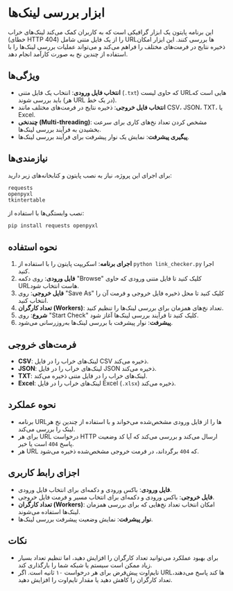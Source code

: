 # ابزار بررسی لینک‌ها

این برنامه پایتون یک ابزار گرافیکی است که به کاربران کمک می‌کند لینک‌های خراب (خطای HTTP 404) را از یک فایل متنی شامل URLها بررسی کنند. این ابزار امکان ذخیره نتایج در فرمت‌های مختلف را فراهم می‌کند و می‌تواند عملیات بررسی لینک‌ها را با استفاده از چندین نخ به صورت کارآمد انجام دهد.

## ویژگی‌ها
- **انتخاب فایل ورودی**: انتخاب یک فایل متنی (`.txt`) که حاوی لیست URLهایی است که باید بررسی شوند (هر URL در یک خط).
- **انتخاب فایل خروجی**: ذخیره نتایج در فرمت‌های مختلف مانند CSV، JSON، TXT، یا Excel.
- **چند‌نخی (Multi-threading)**: مشخص کردن تعداد نخ‌های کاری برای سرعت بخشیدن به فرآیند بررسی لینک‌ها.
- **پیگیری پیشرفت**: نمایش یک نوار پیشرفت برای فرآیند بررسی لینک‌ها.

## نیازمندی‌ها
برای اجرای این پروژه، نیاز به نصب پایتون و کتابخانه‌های زیر دارید:

```
requests
openpyxl
tkintertable
```

نصب وابستگی‌ها با استفاده از:

```sh
pip install requests openpyxl
```

## نحوه استفاده
1. **اجرای برنامه**: اسکریپت پایتون را با استفاده از `python link_checker.py` اجرا کنید.
2. **فایل ورودی**: روی دکمه "Browse" کلیک کنید تا فایل متنی ورودی که حاوی URLهاست انتخاب شود.
3. **فایل خروجی**: روی "Save As" کلیک کنید تا محل ذخیره فایل خروجی و فرمت آن را انتخاب کنید.
4. **تعداد کارگران (Workers)**: تعداد نخ‌های همزمان برای بررسی لینک‌ها را تنظیم کنید.
5. **شروع**: روی "Start Check" کلیک کنید تا فرآیند بررسی لینک‌ها آغاز شود.
6. **پیشرفت**: نوار پیشرفت با بررسی لینک‌ها به‌روزرسانی می‌شود.

## فرمت‌های خروجی
- **CSV**: لینک‌های خراب را در فایل CSV ذخیره می‌کند.
- **JSON**: لینک‌های خراب را در فایل JSON ذخیره می‌کند.
- **TXT**: لینک‌های خراب را در فایل متنی ذخیره می‌کند.
- **Excel**: لینک‌های خراب را در فایل Excel (`.xlsx`) ذخیره می‌کند.

## نحوه عملکرد
- برنامه URLها را از فایل ورودی مشخص‌شده می‌خواند و با استفاده از چندین نخ هر لینک را بررسی می‌کند.
- برای هر URL درخواست HTTP ارسال می‌کند و بررسی می‌کند که آیا کد وضعیت پاسخ `404` است یا خیر.
- هر URL که `404` برگرداند، در فرمت خروجی مشخص‌شده ذخیره می‌شود.

## اجزای رابط کاربری
- **فایل ورودی**: باکس ورودی و دکمه‌ای برای انتخاب فایل ورودی.
- **فایل خروجی**: باکس ورودی و دکمه‌ای برای انتخاب مسیر و فرمت فایل خروجی.
- **تعداد کارگران (Workers)**: امکان انتخاب تعداد نخ‌هایی که برای بررسی همزمان لینک‌ها استفاده می‌شوند.
- **نوار پیشرفت**: نمایش وضعیت پیشرفت بررسی لینک‌ها.

## نکات
- برای بهبود عملکرد می‌توانید تعداد کارگران را افزایش دهید، اما تنظیم تعداد بسیار زیاد ممکن است سیستم یا شبکه شما را بارگذاری کند.
- تایم‌اوت پیش‌فرض برای هر درخواست ۱۰ ثانیه است. اگر URLها کند پاسخ می‌دهند، تعداد کارگران را کاهش دهید یا مقدار تایم‌اوت را افزایش دهید.
